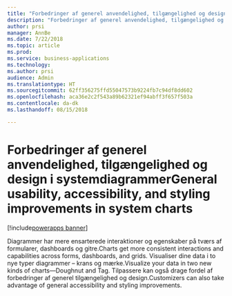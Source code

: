 ```yaml
---
title: "Forbedringer af generel anvendelighed, tilgængelighed og design i systemdiagrammer"
description: "Forbedringer af generel anvendelighed, tilgængelighed og design i systemdiagrammer"
author: prsi
manager: AnnBe
ms.date: 7/22/2018
ms.topic: article
ms.prod: 
ms.service: business-applications
ms.technology: 
ms.author: prsi
audience: Admin
ms.translationtype: HT
ms.sourcegitcommit: 62ff356275ffd55047573b9224fb7c94df8dd602
ms.openlocfilehash: aca36e2c2f543a89b62321ef94abff3f657f503a
ms.contentlocale: da-dk
ms.lasthandoff: 08/15/2018

---
```

# <a name="general-usability-accessibility-and-styling-improvements-in-system-charts"></a><span data-ttu-id="f972a-103">Forbedringer af generel anvendelighed, tilgængelighed og design i systemdiagrammer</span><span class="sxs-lookup"><span data-stu-id="f972a-103">General usability, accessibility, and styling improvements in system charts</span></span>

[!include[powerapps banner](../includes/powerapps.md)]




<span data-ttu-id="f972a-104">Diagrammer har mere ensarterede interaktioner og egenskaber på tværs af formularer, dashboards og gitre.</span><span class="sxs-lookup"><span data-stu-id="f972a-104">Charts get more consistent interactions and capabilities across forms, dashboards, and grids.</span></span> <span data-ttu-id="f972a-105">Visualiser dine data i to nye typer diagrammer – krans og mærke.</span><span class="sxs-lookup"><span data-stu-id="f972a-105">Visualize your data in two new kinds of charts—Doughnut and Tag.</span></span> <span data-ttu-id="f972a-106">Tilpassere kan også drage fordel af forbedringer af generel tilgængelighed og design.</span><span class="sxs-lookup"><span data-stu-id="f972a-106">Customizers can also take advantage of general accessibility and styling improvements.</span></span>

